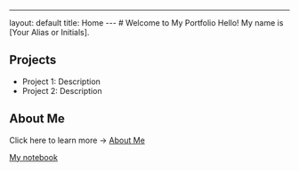 ---
layout: default
title: Home
--- # Welcome to My Portfolio Hello! My name is [Your Alias or Initials].
## Projects
- Project 1: Description
- Project 2: Description
## About Me
Click here to learn more → [About Me](about.md)

[My notebook](notebook.md)
